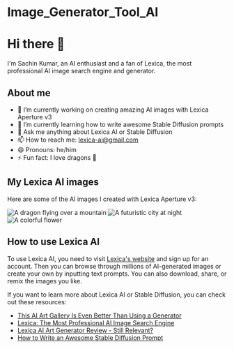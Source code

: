 # Image_Generator_Tool_AI
# Hi there 👋

I'm Sachin Kumar, an AI enthusiast and a fan of Lexica, the most professional AI image search engine and generator.

## About me

- 🔭 I’m currently working on creating amazing AI images with Lexica Aperture v3
- 🌱 I’m currently learning how to write awesome Stable Diffusion prompts
- 💬 Ask me anything about Lexica AI or Stable Diffusion
- 📫 How to reach me: lexica-ai@gmail.com
- 😄 Pronouns: he/him
- ⚡ Fun fact: I love dragons 🐉

## My Lexica AI images

Here are some of the AI images I created with Lexica Aperture v3:

<picture>
  <source media="(prefers-color-scheme: dark)" srcset="https://github.com/sachin-dtu/Image_Generator_Tool_AI/blob/main/Blue%20dragon%20soaring%20through%20the%20mountains%20realisti.jpg">
  <source media="(prefers-color-scheme: light)" srcset="https://lexica.art/images/lexica-aperture-v3-dragon-light.jpg">
  <img alt="A dragon flying over a mountain" src="https://lexica.art/images/lexica-aperture-v3-dragon-default.jpg">
</picture>

<picture>
  <source media="(prefers-color-scheme: dark)" srcset="https://github.com/sachin-dtu/Image_Generator_Tool_AI/blob/main/dragon%20fly%20on%20the%20sea.jpg">
  <source media="(prefers-color-scheme: light)" srcset="https://lexica.art/images/lexica-aperture-v3-city-light.jpg">
  <img alt="A futuristic city at night" src="https://lexica.art/images/lexica-aperture-v3-city-default.jpg">
</picture>

<picture>
  <source media="(prefers-color-scheme: dark)" srcset="https://github.com/sachin-dtu/Image_Generator_Tool_AI/blob/main/league%20of%20legends%20atmosphere%20art%20style.jpg">
  <source media="(prefers-color-scheme: light)" srcset="https://lexica.art/images/lexica-aperture-v3-flower-light.jpg">
  <img alt="A colorful flower" src="https://lexica.art/images/lexica-aperture-v3-flower-default.jpg">
</picture>

## How to use Lexica AI

To use Lexica AI, you need to visit [Lexica's website](https://lexica.art/) and sign up for an account. Then you can browse through millions of AI-generated images or create your own by inputting text prompts. You can also download, share, or remix the images you like.

If you want to learn more about Lexica AI or Stable Diffusion, you can check out these resources:

- [This AI Art Gallery Is Even Better Than Using a Generator](https://www.howtogeek.com/831697/this-ai-art-gallery-is-even-better-than-using-a-generator/)
- [Lexica: The Most Professional AI Image Search Engine](https://aitoolmall.com/website/lexica/)
- [Lexica AI Art Generator Review - Still Relevant?](https://okuha.com/lexica-review/)
- [How to Write an Awesome Stable Diffusion Prompt](https://www.howtogeek.com/831698/how-to-write-an-awesome-stable-diffusion-prompt/)
